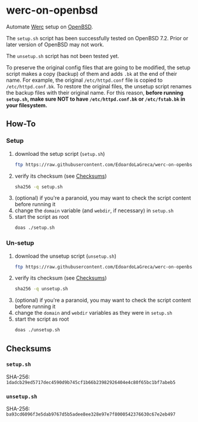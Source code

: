 # werc-on-openbsd

Automate [Werc](http://werc.cat-v.org/) setup on [OpenBSD](https://www.openbsd.org/).

The `setup.sh` script has been successfully tested on OpenBSD 7.2. Prior or later version of OpenBSD may not work.

The `unsetup.sh` script has not been tested yet.

To preserve the original config files that are going to be modified, the setup script makes a copy (backup) of them and adds `.bk` at the end of their name. For example, the original `/etc/httpd.conf` file is copied to `/etc/httpd.conf.bk`. To restore the original files, the unsetup script renames the backup files with their original name. For this reason, **before running `setup.sh`, make sure NOT to have `/etc/httpd.conf.bk` or `/etc/fstab.bk` in your filesystem.**

## How-To

### Setup

 1. download the setup script (`setup.sh`)
    ```sh
    ftp https://raw.githubusercontent.com/EdoardoLaGreca/werc-on-openbsd/main/setup.sh
    ```
 2. verify its checksum (see [Checksums](#checksums))
    ```sh
    sha256 -q setup.sh
    ```
 3. (optional) if you're a paranoid, you may want to check the script content before running it
 4. change the `domain` variable (and `webdir`, if necessary) in `setup.sh`
 5. start the script as root
    ```sh
    doas ./setup.sh
    ```

### Un-setup

 1. download the unsetup script (`unsetup.sh`)
    ```sh
    ftp https://raw.githubusercontent.com/EdoardoLaGreca/werc-on-openbsd/main/unsetup.sh
    ```
 2. verify its checksum (see [Checksums](#checksums))
    ```sh
    sha256 -q unsetup.sh
    ```
 3. (optional) if you're a paranoid, you may want to check the script content before running it
 4. change the `domain` and `webdir` variables as they were in `setup.sh`
 5. start the script as root
    ```sh
    doas ./unsetup.sh
    ```

## Checksums

### `setup.sh`

SHA-256: `1dadcb29ed5717dec4590d9b745cf1b66b23982926404e4c80f65bc1bf7abeb5`

### `unsetup.sh`

SHA-256: `ba93cd6096f3e5dab9767d5b5adee8ee328e97e7f8000542376630c67e2eb497`